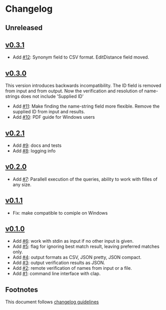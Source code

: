 # Changelog

## Unreleased

## [v0.3.1]

- Add [#12]: Synonym field to CSV format. EditDistance field moved.

## [v0.3.0]

This version introduces backwards incompatibility. The ID field is removed
from input and from output. Now the verification and resolution of name-strings
does not include 'Supplied ID'

- Add [#11]: Make finding the name-string field more flexible.
             Remove the supplied ID from input and results.
- Add [#10]: PDF guide for Windows users

## [v0.2.1]

- Add [#9]: docs and tests
- Add [#8]: logging info

## [v0.2.0]

- Add [#7]: Parallell execution of the queries, ability to work
            with filles of any size.

## [v0.1.1]

- Fix: make compatible to comiple on Windows

## [v0.1.0]

- Add [#6]: work with stdin as input if no other input is given.
- Add [#5]: flag for ignoring best match result, leaving preferred matches only.
- Add [#4]: output formats as CSV, JSON pretty, JSON compact.
- Add [#3]: output verification results as JSON.
- Add [#2]: remote verification of names from input or a file.
- Add [#1]: command line interface with clap.

## Footnotes

This document follows [changelog guidelines]

[v0.3.1]: https://github.com/gnames/gnverify/compare/v0.3.0...v0.3.1
[v0.3.0]: https://github.com/gnames/gnverify/compare/v0.2.1...v0.3.0
[v0.2.1]: https://github.com/gnames/gnverify/compare/v0.2.0...v0.2.1
[v0.2.0]: https://github.com/gnames/gnverify/compare/v0.1.1...v0.2.0
[v0.1.1]: https://github.com/gnames/gnverify/compare/v0.1.0...v0.1.1
[v0.1.0]: https://github.com/gnames/gnverify/tree/v0.1.0

[#12]: https://github.com/gnames/gnverify/issues/12
[#11]: https://github.com/gnames/gnverify/issues/11
[#10]: https://github.com/gnames/gnverify/issues/10
[#9]: https://github.com/gnames/gnverify/issues/9
[#8]: https://github.com/gnames/gnverify/issues/8
[#7]: https://github.com/gnames/gnverify/issues/7
[#6]: https://github.com/gnames/gnverify/issues/6
[#5]: https://github.com/gnames/gnverify/issues/5
[#4]: https://github.com/gnames/gnverify/issues/4
[#3]: https://github.com/gnames/gnverify/issues/3
[#2]: https://github.com/gnames/gnverify/issues/2
[#1]: https://github.com/gnames/gnverify/issues/1

[changelog guidelines]: https://github.com/olivierlacan/keep-a-changelog
